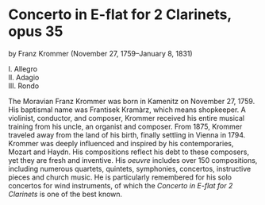 # Concerto in E-flat for 2 Clarinets, opus 35
by Franz Krommer (November 27, 1759&ndash;January 8, 1831)

I. Allegro  
II. Adagio  
III. Rondo  

The Moravian Franz Krommer was born in Kamenitz on November 27, 1759. His baptismal name was Frantisek Kram&agrave;rz, which means shopkeeper. A violinist, conductor, and composer, Krommer received his entire musical training from his uncle, an organist and composer. From 1875, Krommer traveled away from the land of his birth, finally settling in Vienna in 1794. Krommer was deeply influenced and inspired by his contemporaries, Mozart and Haydn. His compositions reflect his debt to these composers, yet they are fresh and inventive. His *oeuvre* includes over 150 compositions, including numerous quartets, quintets, symphonies, concertos, instructive pieces and church music. He is particularly remembered for his solo concertos for wind instruments, of which the *Concerto in E-flat for 2 Clarinets* is one of the best known.
